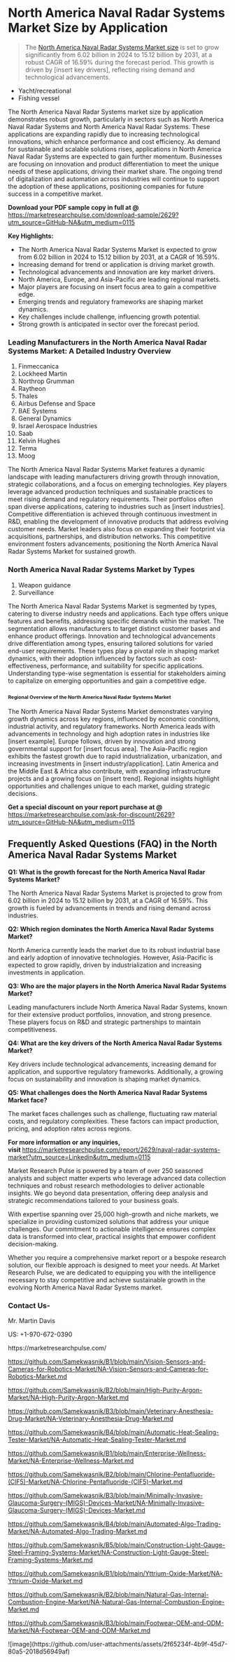 <h1>North America Naval Radar Systems Market&nbsp;Size by Application</h1><blockquote><p>The <a href="https://marketresearchpulse.com/download-sample/2629?utm_source=GitHub-NA&amp;utm_medium=0115">North America Naval Radar Systems Market size</a> is set to grow significantly from 6.02 billion in 2024 to 15.12 billion by 2031, at a robust CAGR of 16.59% during the forecast period. This growth is driven by [insert key drivers], reflecting rising demand and technological advancements.</p></blockquote><ul><li>Yacht/recreational <li> Fishing vessel</li></ul><p>The North America Naval Radar Systems market size by application demonstrates robust growth, particularly in sectors such as North America Naval Radar Systems and North America Naval Radar Systems. These applications are expanding rapidly due to increasing technological innovations, which enhance performance and cost efficiency. As demand for sustainable and scalable solutions rises, applications in North America Naval Radar Systems are expected to gain further momentum. Businesses are focusing on innovation and product differentiation to meet the unique needs of these applications, driving their market share. The ongoing trend of digitalization and automation across industries will continue to support the adoption of these applications, positioning companies for future success in a competitive market.</p><p><strong>Download your PDF sample copy in full at @ </strong><a href="https://marketresearchpulse.com/download-sample/2629?utm_source=GitHub-NA&amp;utm_medium=0115">https://marketresearchpulse.com/download-sample/2629?utm_source=GitHub-NA&amp;utm_medium=0115</a></p><p><strong>Key Highlights: </strong></p><ul><li>The North America Naval Radar Systems Market is expected to grow from 6.02 billion in 2024 to 15.12 billion by 2031, at a CAGR of 16.59%.</li><li>Increasing demand for trend or application is driving market growth.</li><li>Technological advancements and innovation are key market drivers.</li><li>North America, Europe, and Asia-Pacific are leading regional markets.</li><li>Major players are focusing on insert focus area to gain a competitive edge.</li><li>Emerging trends and regulatory frameworks are shaping market dynamics.</li><li>Key challenges include challenge, influencing growth potential.</li><li>Strong growth is anticipated in sector over the forecast period.</li></ul><h3>Leading Manufacturers in the North America Naval Radar Systems Market: A Detailed Industry Overview</h3><ol><li>Finmeccanica</li><li>Lockheed Martin</li><li>Northrop Grumman</li><li>Raytheon</li><li>Thales</li><li>Airbus Defense and Space</li><li>BAE Systems</li><li>General Dynamics</li><li>Israel Aerospace Industries</li><li>Saab</li><li>Kelvin Hughes</li><li>Terma</li><li>Moog</li></ol><div class="flex max-w-full flex-col flex-grow"><div class="min-h-8 text-message flex w-full flex-col items-end gap-2 whitespace-normal break-words [.text-message+&amp;]:mt-5" dir="auto" data-message-author-role="assistant" data-message-id="fd8432e4-4910-450d-b182-61b7bfb0a01f" data-message-model-slug="gpt-4o"><div class="flex w-full flex-col gap-1 empty:hidden first:pt-[3px]"><div class="markdown prose w-full break-words dark:prose-invert light"><p>The North America Naval Radar Systems Market features a dynamic landscape with leading manufacturers driving growth through innovation, strategic collaborations, and a focus on emerging technologies. Key players leverage advanced production techniques and sustainable practices to meet rising demand and regulatory requirements. Their portfolios often span diverse applications, catering to industries such as [insert industries]. Competitive differentiation is achieved through continuous investment in R&amp;D, enabling the development of innovative products that address evolving customer needs. Market leaders also focus on expanding their footprint via acquisitions, partnerships, and distribution networks. This competitive environment fosters advancements, positioning the North America Naval Radar Systems Market for sustained growth.</p></div></div></div></div><h3>North America Naval Radar Systems Market by Types</h3><ol><li>Weapon guidance <li> Surveillance</li></ol><div class="flex max-w-full flex-col flex-grow"><div class="min-h-8 text-message flex w-full flex-col items-end gap-2 whitespace-normal break-words [.text-message+&amp;]:mt-5" dir="auto" data-message-author-role="assistant" data-message-id="084470be-0bb7-4664-bddf-5156b4f41249" data-message-model-slug="gpt-4o-mini"><div class="flex w-full flex-col gap-1 empty:hidden first:pt-[3px]"><div class="markdown prose w-full break-words dark:prose-invert light"><p>The North America Naval Radar Systems Market is segmented by types, catering to diverse industry needs and applications. Each type offers unique features and benefits, addressing specific demands within the market. The segmentation allows manufacturers to target distinct customer bases and enhance product offerings. Innovation and technological advancements drive differentiation among types, ensuring tailored solutions for varied end-user requirements. These types play a pivotal role in shaping market dynamics, with their adoption influenced by factors such as cost-effectiveness, performance, and suitability for specific applications. Understanding type-wise segmentation is essential for stakeholders aiming to capitalize on emerging opportunities and gain a competitive edge.</p></div></div></div></div><h3><span style="font-size: 11px;">Regional Overview of the North America Naval Radar Systems Market</span></h3><div class="flex max-w-full flex-col flex-grow"><div class="min-h-8 text-message flex w-full flex-col items-end gap-2 whitespace-normal break-words [.text-message+&amp;]:mt-5" dir="auto" data-message-author-role="assistant" data-message-id="e9038762-ce64-4e30-91c9-9bd413514231" data-message-model-slug="gpt-4o-mini"><div class="flex w-full flex-col gap-1 empty:hidden first:pt-[3px]"><div class="markdown prose w-full break-words dark:prose-invert light"><p>The North America Naval Radar Systems Market demonstrates varying growth dynamics across key regions, influenced by economic conditions, industrial activity, and regulatory frameworks. North America leads with advancements in technology and high adoption rates in industries like [insert example]. Europe follows, driven by innovation and strong governmental support for [insert focus area]. The Asia-Pacific region exhibits the fastest growth due to rapid industrialization, urbanization, and increasing investments in [insert industry/application]. Latin America and the Middle East &amp; Africa also contribute, with expanding infrastructure projects and a growing focus on [insert trend]. Regional insights highlight opportunities and challenges unique to each market, guiding strategic decisions.</p></div></div></div></div><p><strong>Get a special discount on your report purchase at @ </strong><a href="https://marketresearchpulse.com/ask-for-discount/2629?utm_source=GitHub-NA&amp;utm_medium=0115">https://marketresearchpulse.com/ask-for-discount/2629?utm_source=GitHub-NA&amp;utm_medium=0115</a></p><h2>Frequently Asked Questions (FAQ) in the North America Naval Radar Systems Market</h2><p><strong>Q1: What is the growth forecast for the North America Naval Radar Systems Market?</strong></p><p>The North America Naval Radar Systems Market is projected to grow from 6.02 billion in 2024 to 15.12 billion by 2031, at a CAGR of 16.59%. This growth is fueled by advancements in trends and rising demand across industries.</p><p><strong>Q2: Which region dominates the North America Naval Radar Systems Market?</strong></p><p>North America currently leads the market due to its robust industrial base and early adoption of innovative technologies. However, Asia-Pacific is expected to grow rapidly, driven by industrialization and increasing investments in application.</p><p><strong>Q3: Who are the major players in the North America Naval Radar Systems Market?</strong></p><p>Leading manufacturers include North America Naval Radar Systems, known for their extensive product portfolios, innovation, and strong presence. These players focus on R&amp;D and strategic partnerships to maintain competitiveness.</p><p><strong>Q4: What are the key drivers of the North America Naval Radar Systems Market?</strong></p><p>Key drivers include technological advancements, increasing demand for application, and supportive regulatory frameworks. Additionally, a growing focus on sustainability and innovation is shaping market dynamics.</p><p><strong>Q5: What challenges does the North America Naval Radar Systems Market face?</strong></p><p>The market faces challenges such as challenge, fluctuating raw material costs, and regulatory complexities. These factors can impact production, pricing, and adoption rates across regions.</p><p><strong>For more information or any inquiries, visit&nbsp;</strong><a href="https://marketresearchpulse.com/report/2629/naval-radar-systems-market?utm_source=Linkedin&utm_medium=0115">https://marketresearchpulse.com/report/2629/naval-radar-systems-market?utm_source=Linkedin&utm_medium=0115</a></p><p>Market Research Pulse is powered by a team of over 250 seasoned analysts and subject matter experts who leverage advanced data collection techniques and robust research methodologies to deliver actionable insights. We go beyond data presentation, offering deep analysis and strategic recommendations tailored to your business goals.</p><p>With expertise spanning over 25,000 high-growth and niche markets, we specialize in providing customized solutions that address your unique challenges. Our commitment to actionable intelligence ensures complex data is transformed into clear, practical insights that empower confident decision-making.</p><p>Whether you require a comprehensive market report or a bespoke research solution, our flexible approach is designed to meet your needs. At Market Research Pulse, we are dedicated to equipping you with the intelligence necessary to stay competitive and achieve sustainable growth in the evolving North America Naval Radar Systems market.</p><h3><strong>Contact Us-</strong></h3><p>Mr. Martin Davis</p><p>US: +1-970-672-0390</p><p>https://marketresearchpulse.com/</p><p><a href="https://github.com/Samekwasnik/B1/blob/main/Vision-Sensors-and-Cameras-for-Robotics-Market/NA-Vision-Sensors-and-Cameras-for-Robotics-Market.md">https://github.com/Samekwasnik/B1/blob/main/Vision-Sensors-and-Cameras-for-Robotics-Market/NA-Vision-Sensors-and-Cameras-for-Robotics-Market.md</a></p><p><a href="https://github.com/Samekwasnik/B2/blob/main/High-Purity-Argon-Market/NA-High-Purity-Argon-Market.md">https://github.com/Samekwasnik/B2/blob/main/High-Purity-Argon-Market/NA-High-Purity-Argon-Market.md</a></p><p><a href="https://github.com/Samekwasnik/B3/blob/main/Veterinary-Anesthesia-Drug-Market/NA-Veterinary-Anesthesia-Drug-Market.md">https://github.com/Samekwasnik/B3/blob/main/Veterinary-Anesthesia-Drug-Market/NA-Veterinary-Anesthesia-Drug-Market.md</a></p><p><a href="https://github.com/Samekwasnik/B4/blob/main/Automatic-Heat-Sealing-Tester-Market/NA-Automatic-Heat-Sealing-Tester-Market.md">https://github.com/Samekwasnik/B4/blob/main/Automatic-Heat-Sealing-Tester-Market/NA-Automatic-Heat-Sealing-Tester-Market.md</a></p><p><a href="https://github.com/Samekwasnik/B1/blob/main/Enterprise-Wellness-Market/NA-Enterprise-Wellness-Market.md">https://github.com/Samekwasnik/B1/blob/main/Enterprise-Wellness-Market/NA-Enterprise-Wellness-Market.md</a></p><p><a href="https://github.com/Samekwasnik/B2/blob/main/Chlorine-Pentafluoride-(ClF5)-Market/NA-Chlorine-Pentafluoride-(ClF5)-Market.md">https://github.com/Samekwasnik/B2/blob/main/Chlorine-Pentafluoride-(ClF5)-Market/NA-Chlorine-Pentafluoride-(ClF5)-Market.md</a></p><p><a href="https://github.com/Samekwasnik/B3/blob/main/Minimally-Invasive-Glaucoma-Surgery-(MIGS)-Devices-Market/NA-Minimally-Invasive-Glaucoma-Surgery-(MIGS)-Devices-Market.md">https://github.com/Samekwasnik/B3/blob/main/Minimally-Invasive-Glaucoma-Surgery-(MIGS)-Devices-Market/NA-Minimally-Invasive-Glaucoma-Surgery-(MIGS)-Devices-Market.md</a></p><p><a href="https://github.com/Samekwasnik/B4/blob/main/Automated-Algo-Trading-Market/NA-Automated-Algo-Trading-Market.md">https://github.com/Samekwasnik/B4/blob/main/Automated-Algo-Trading-Market/NA-Automated-Algo-Trading-Market.md</a></p><p><a href="https://github.com/Samekwasnik/B5/blob/main/Construction-Light-Gauge-Steel-Framing-Systems-Market/NA-Construction-Light-Gauge-Steel-Framing-Systems-Market.md">https://github.com/Samekwasnik/B5/blob/main/Construction-Light-Gauge-Steel-Framing-Systems-Market/NA-Construction-Light-Gauge-Steel-Framing-Systems-Market.md</a></p><p><a href="https://github.com/Samekwasnik/B1/blob/main/Yttrium-Oxide-Market/NA-Yttrium-Oxide-Market.md">https://github.com/Samekwasnik/B1/blob/main/Yttrium-Oxide-Market/NA-Yttrium-Oxide-Market.md</a></p><p><a href="https://github.com/Samekwasnik/B2/blob/main/Natural-Gas-Internal-Combustion-Engine-Market/NA-Natural-Gas-Internal-Combustion-Engine-Market.md">https://github.com/Samekwasnik/B2/blob/main/Natural-Gas-Internal-Combustion-Engine-Market/NA-Natural-Gas-Internal-Combustion-Engine-Market.md</a></p><p><a href="https://github.com/Samekwasnik/B3/blob/main/Footwear-OEM-and-ODM-Market/NA-Footwear-OEM-and-ODM-Market.md">https://github.com/Samekwasnik/B3/blob/main/Footwear-OEM-and-ODM-Market/NA-Footwear-OEM-and-ODM-Market.md</a></p>
![image](https://github.com/user-attachments/assets/2f65234f-4b9f-45d7-80a5-2018d56949af)
